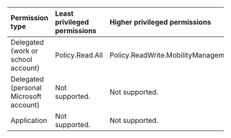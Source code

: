 |Permission type|Least privileged permissions|Higher privileged permissions|
|:---|:---|:---|
|Delegated (work or school account)|Policy.Read.All|Policy.ReadWrite.MobilityManagement|
|Delegated (personal Microsoft account)|Not supported.|Not supported.|
|Application|Not supported.|Not supported.|